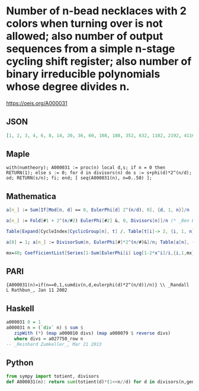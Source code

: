 # Number of n\-bead necklaces with 2 colors when turning over is not allowed; also number of output sequences from a simple n\-stage cycling shift register; also number of binary irreducible polynomials whose degree divides n\.
https://oeis.org/A000031
## JSON
```JSON
[1, 2, 3, 4, 6, 8, 14, 20, 36, 60, 108, 188, 352, 632, 1182, 2192, 4116, 7712, 14602, 27596, 52488, 99880, 190746, 364724, 699252, 1342184, 2581428, 4971068, 9587580, 18512792, 35792568, 69273668, 134219796, 260301176, 505294128, 981706832]
```
## Maple
```Maple
with(numtheory); A000031 := proc(n) local d,s; if n = 0 then RETURN(1); else s := 0; for d in divisors(n) do s := s+phi(d)*2^(n/d); od; RETURN(s/n); fi; end; [ seq(A000031(n), n=0..50) ];
```
## Mathematica
```Mathematica
a[n_] := Sum[If[Mod[n, d] == 0, EulerPhi[d] 2^(n/d), 0], {d, 1, n}]/n
```
```Mathematica
a[n_] := Fold[#1 + 2^(n/#2) EulerPhi[#2] &, 0, Divisors[n]]/n (* _Ben Branman_, Jan 08 2011 *)
```
```Mathematica
Table[Expand[CycleIndex[CyclicGroup[n], t] /. Table[t[i]-> 2, {i, 1, n}]], {n,0, 30}] (* _Geoffrey Critzer_, Mar 06 2011*)
```
```Mathematica
a[0] = 1; a[n_] := DivisorSum[n, EulerPhi[#]*2^(n/#)&]/n; Table[a[n], {n, 0, 40}] (* _Jean-François Alcover_, Feb 03 2016 *)
```
```Mathematica
mx=40; CoefficientList[Series[1-Sum[EulerPhi[i] Log[1-2*x^i]/i,{i,1,mx}],{x,0,mx}],x] (*_Herbert Kociemba_, Oct 29 2016 *)
```
## PARI
```PARI
{A000031(n)=if(n==0,1,sumdiv(n,d,eulerphi(d)*2^(n/d))/n)} \\ _Randall L Rathbun_, Jan 11 2002
```
## Haskell
```Haskell
a000031 0 = 1
a000031 n = (`div` n) $ sum $
   zipWith (*) (map a000010 divs) (map a000079 $ reverse divs)
   where divs = a027750_row n
-- _Reinhard Zumkeller_, Mar 21 2013
```
## Python
```Python
from sympy import totient, divisors
def A000031(n): return sum(totient(d)*(1<<n//d) for d in divisors(n,generator=True))//n if n else 1 # _Chai Wah Wu_, Nov 16 2022
```
